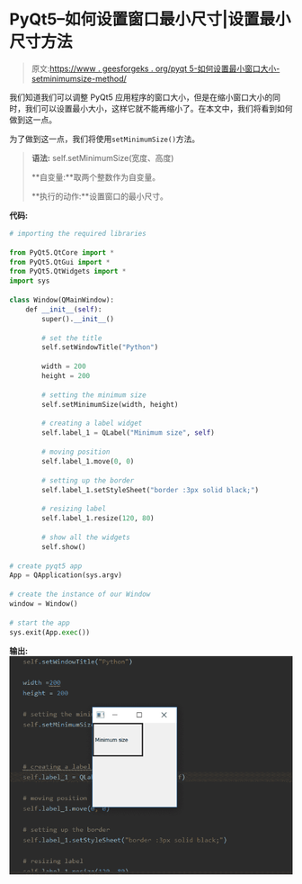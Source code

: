 # PyQt5–如何设置窗口最小尺寸|设置最小尺寸方法

> 原文:[https://www . geesforgeks . org/pyqt 5-如何设置最小窗口大小-setminimumsize-method/](https://www.geeksforgeeks.org/pyqt5-how-to-set-minimum-size-of-window-setminimumsize-method/)

我们知道我们可以调整 PyQt5 应用程序的窗口大小，但是在缩小窗口大小的同时，我们可以设置最小大小，这样它就不能再缩小了。在本文中，我们将看到如何做到这一点。

为了做到这一点，我们将使用`setMinimumSize()`方法。

> **语法:** self.setMinimumSize(宽度、高度)
> 
> **自变量:**取两个整数作为自变量。
> 
> **执行的动作:**设置窗口的最小尺寸。

**代码:**

```py
# importing the required libraries

from PyQt5.QtCore import * 
from PyQt5.QtGui import * 
from PyQt5.QtWidgets import * 
import sys

class Window(QMainWindow):
    def __init__(self):
        super().__init__()

        # set the title
        self.setWindowTitle("Python")

        width = 200
        height = 200

        # setting the minimum size
        self.setMinimumSize(width, height)

        # creating a label widget
        self.label_1 = QLabel("Minimum size", self)

        # moving position
        self.label_1.move(0, 0)

        # setting up the border
        self.label_1.setStyleSheet("border :3px solid black;")

        # resizing label
        self.label_1.resize(120, 80)

        # show all the widgets
        self.show()

# create pyqt5 app
App = QApplication(sys.argv)

# create the instance of our Window
window = Window()

# start the app
sys.exit(App.exec())
```

**输出:**
![pyqt-setMinimumSize-window](img/2ce2bb309036fa562ee64f4f25d085e0.png)